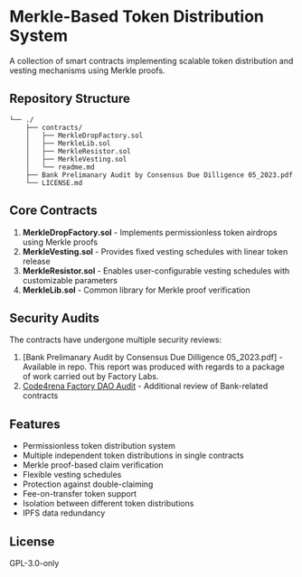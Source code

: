 # Merkle-Based Token Distribution System

A collection of smart contracts implementing scalable token distribution and vesting mechanisms using Merkle proofs.

## Repository Structure

```
└── ./
    ├── contracts/
    │   ├── MerkleDropFactory.sol
    │   ├── MerkleLib.sol
    │   ├── MerkleResistor.sol
    │   ├── MerkleVesting.sol
    │   └── readme.md
    ├── Bank Prelimanary Audit by Consensus Due Dilligence 05_2023.pdf
    └── LICENSE.md
```

## Core Contracts

1. **MerkleDropFactory.sol** - Implements permissionless token airdrops using Merkle proofs
2. **MerkleVesting.sol** - Provides fixed vesting schedules with linear token release
3. **MerkleResistor.sol** - Enables user-configurable vesting schedules with customizable parameters
4. **MerkleLib.sol** - Common library for Merkle proof verification

## Security Audits

The contracts have undergone multiple security reviews:

1. [Bank Prelimanary Audit by Consensus Due Dilligence 05_2023.pdf] - Available in repo. This report was produced with regards to a package of work carried out by Factory Labs. 
2. [Code4rena Factory DAO Audit](https://code4rena.com/reports/2022-05-factorydao) - Additional review of Bank-related contracts

## Features

- Permissionless token distribution system
- Multiple independent token distributions in single contracts
- Merkle proof-based claim verification
- Flexible vesting schedules
- Protection against double-claiming
- Fee-on-transfer token support
- Isolation between different token distributions
- IPFS data redundancy

## License

GPL-3.0-only
